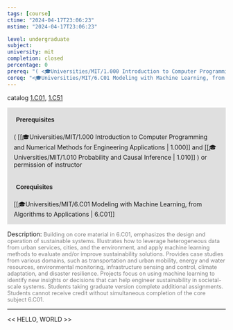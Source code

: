 ```yaml
---
tags: [course]
ctime: "2024-04-17T23:06:23"
mstime: "2024-04-17T23:06:23"

level: undergraduate
subject: 
university: mit
completion: closed
percentage: 0
prereq: "( <🎓Universities/MIT/1.000 Introduction to Computer Programming and Numerical Methods for Engineering Applications> and <🎓Universities/MIT/1.010 Probability and Causal Inference> ) or permission of instructor"
coreq: "<🎓Universities/MIT/6.C01 Modeling with Machine Learning, from Algorithms to Applications>"
---
```


catalog [1.C01](http://student.mit.edu/catalog/mCGa.html#CG.005), [1.C51](http://student.mit.edu/catalog/mCGa.html#CG.010)

<span style="display: block; padding: 15px; background-color: rgb(100, 100, 100, 0.2);"><font id="m_prereq24_0" style="display: block; font-family: Arial, sans-serif; font-weight: bold; padding: 5px">Prerequisites</font><br><span id="prereq24_0">( [[🎓Universities/MIT/1.000 Introduction to Computer Programming and Numerical Methods for Engineering Applications | 1.000]] and [[🎓Universities/MIT/1.010 Probability and Causal Inference | 1.010]] ) or permission of instructor</span></span>
<span style="display: block; padding: 15px; background-color: rgb(100, 100, 100, 0.2);"><font id="m_coreq24_0" style="display: block; font-family: Arial, sans-serif; font-weight: bold; padding: 5px">Corequisites</font><br><span id="coreq24_0">[[🎓Universities/MIT/6.C01 Modeling with Machine Learning, from Algorithms to Applications | 6.C01]]</span></span>

<font style="">Description:</font>
<font style="color: grey; font-size: 0.8rem;">Building on core material in 6.C01, emphasizes the design and operation of sustainable systems. Illustrates how to leverage heterogeneous data from urban services, cities, and the environment, and apply machine learning methods to evaluate and/or improve sustainability solutions. Provides case studies from various domains, such as transportation and urban mobility, energy and water resources, environmental monitoring, infrastructure sensing and control, climate adaptation, and disaster resilience. Projects focus on using machine learning to identify new insights or decisions that can help engineer sustainability in societal-scale systems. Students taking graduate version complete additional assignments. Students cannot receive credit without simultaneous completion of the core subject 6.C01.</font>



---

<< HELLO, WORLD >>
